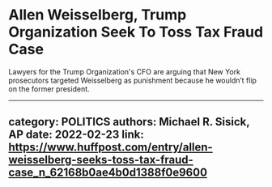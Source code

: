 # Allen Weisselberg, Trump Organization Seek To Toss Tax Fraud Case

Lawyers for the Trump Organization's CFO are arguing that New York prosecutors targeted Weisselberg as punishment because he wouldn’t flip on the former president.

---
category: POLITICS
authors: Michael R. Sisick, AP
date: 2022-02-23
link: https://www.huffpost.com/entry/allen-weisselberg-seeks-toss-tax-fraud-case_n_62168b0ae4b0d1388f0e9600
---

